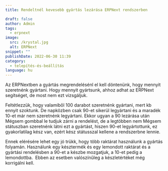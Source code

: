 ```yaml
---
title: Rendeltnél kevesebb gyártás lezárása ERPNext rendszerben

draft: false
author: Admin
tags:
  - erpnext
image:
  src: /krystal.jpg
  alt: ERPNext
snippet: ""
publishDate: 2022-06-30 11:39
category:
  - telepítés-és-beállítás
language: hu
---
```


Az ERPNextben a gyártás megrendelésénl el kell döntenünk, hogy mennyit szeretnénk gyártani. Hogy mennyit gyártsunk, ahhoz adhat az ERPNext segítséget, de most nem ezt vizsgáljuk.

Feltétlezzük, hogy valamiből 100 darabot szeretnénk gyártani, mert kb ennyit szoktunk. De napközben csak 90-et sikerül legyártani és a maradék 10-et már nem szeretnénk legyártani. Ekkor ugyan a 90 lezárása után Mégsem gombbal le tudjuk zárni a rendelést, de a legtöbben nem Mégsem státuszban szeretnénk látni ezt a gyártást, hiszen 90-et legyártottunk, ez gyakorlatilag kész van, ezért kész státusszal kellene a rendszerbne lennie.

Ennek elérésére lehet egy jó trükk, hogy több raktárat használunk a gyártás folyamán. Használunk egy késztermék és egy lemondott raktárat és a gyártási rendelésben a 90-et a készbe mozgatjuk, a 10-et pedig a lemondottba. &nbsp;Ebben az esetben valószínűleg a készletértéket még korrigálni kell.
